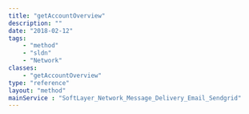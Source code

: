 ```yaml
---
title: "getAccountOverview"
description: ""
date: "2018-02-12"
tags:
    - "method"
    - "sldn"
    - "Network"
classes:
    - "getAccountOverview"
type: "reference"
layout: "method"
mainService : "SoftLayer_Network_Message_Delivery_Email_Sendgrid"
---
```

